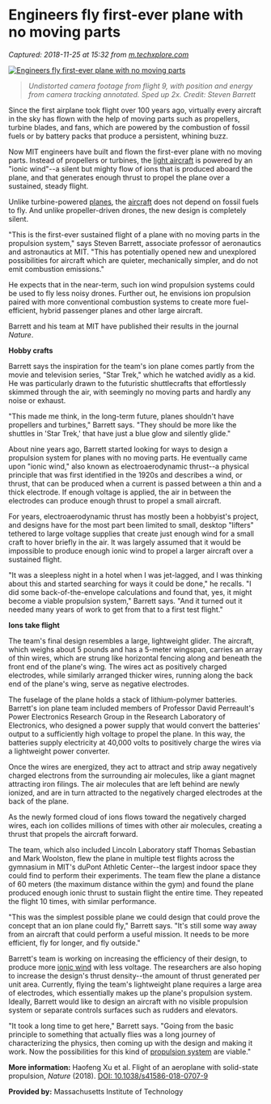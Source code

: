 # Engineers fly first-ever plane with no moving parts

_Captured: 2018-11-25 at 15:32 from [m.techxplore.com](https://m.techxplore.com/news/2018-11-first-ever-plane.html)_

[ ![Engineers fly first-ever plane with no moving parts](https://3c1703fe8d.site.internapcdn.net/newman/csz/news/800/2018/engineersfly.gif) ](https://3c1703fe8d.site.internapcdn.net/newman/gfx/news/2018/engineersfly.gif)

> _Undistorted camera footage from flight 9, with position and energy from camera tracking annotated. Sped up 2x. Credit: Steven Barrett_

Since the first airplane took flight over 100 years ago, virtually every aircraft in the sky has flown with the help of moving parts such as propellers, turbine blades, and fans, which are powered by the combustion of fossil fuels or by battery packs that produce a persistent, whining buzz.

Now MIT engineers have built and flown the first-ever plane with no moving parts. Instead of propellers or turbines, the [light aircraft](https://techxplore.com/tags/light+aircraft/) is powered by an "ionic wind"--a silent but mighty flow of ions that is produced aboard the plane, and that generates enough thrust to propel the plane over a sustained, steady flight.

Unlike turbine-powered [planes](https://techxplore.com/tags/planes/), the [aircraft](https://techxplore.com/tags/aircraft/) does not depend on fossil fuels to fly. And unlike propeller-driven drones, the new design is completely silent.

"This is the first-ever sustained flight of a plane with no moving parts in the propulsion system," says Steven Barrett, associate professor of aeronautics and astronautics at MIT. "This has potentially opened new and unexplored possibilities for aircraft which are quieter, mechanically simpler, and do not emit combustion emissions."

He expects that in the near-term, such ion wind propulsion systems could be used to fly less noisy drones. Further out, he envisions ion propulsion paired with more conventional combustion systems to create more fuel-efficient, hybrid passenger planes and other large aircraft.

Barrett and his team at MIT have published their results in the journal _Nature_.

**Hobby crafts**

Barrett says the inspiration for the team's ion plane comes partly from the movie and television series, "Star Trek," which he watched avidly as a kid. He was particularly drawn to the futuristic shuttlecrafts that effortlessly skimmed through the air, with seemingly no moving parts and hardly any noise or exhaust.

"This made me think, in the long-term future, planes shouldn't have propellers and turbines," Barrett says. "They should be more like the shuttles in 'Star Trek,' that have just a blue glow and silently glide."

About nine years ago, Barrett started looking for ways to design a propulsion system for planes with no moving parts. He eventually came upon "ionic wind," also known as electroaerodynamic thrust--a physical principle that was first identified in the 1920s and describes a wind, or thrust, that can be produced when a current is passed between a thin and a thick electrode. If enough voltage is applied, the air in between the electrodes can produce enough thrust to propel a small aircraft.

For years, electroaerodynamic thrust has mostly been a hobbyist's project, and designs have for the most part been limited to small, desktop "lifters" tethered to large voltage supplies that create just enough wind for a small craft to hover briefly in the air. It was largely assumed that it would be impossible to produce enough ionic wind to propel a larger aircraft over a sustained flight.

"It was a sleepless night in a hotel when I was jet-lagged, and I was thinking about this and started searching for ways it could be done," he recalls. "I did some back-of-the-envelope calculations and found that, yes, it might become a viable propulsion system," Barrett says. "And it turned out it needed many years of work to get from that to a first test flight."

**Ions take flight**

The team's final design resembles a large, lightweight glider. The aircraft, which weighs about 5 pounds and has a 5-meter wingspan, carries an array of thin wires, which are strung like horizontal fencing along and beneath the front end of the plane's wing. The wires act as positively charged electrodes, while similarly arranged thicker wires, running along the back end of the plane's wing, serve as negative electrodes.

The fuselage of the plane holds a stack of lithium-polymer batteries. Barrett's ion plane team included members of Professor David Perreault's Power Electronics Research Group in the Research Laboratory of Electronics, who designed a power supply that would convert the batteries' output to a sufficiently high voltage to propel the plane. In this way, the batteries supply electricity at 40,000 volts to positively charge the wires via a lightweight power converter.

Once the wires are energized, they act to attract and strip away negatively charged electrons from the surrounding air molecules, like a giant magnet attracting iron filings. The air molecules that are left behind are newly ionized, and are in turn attracted to the negatively charged electrodes at the back of the plane.

As the newly formed cloud of ions flows toward the negatively charged wires, each ion collides millions of times with other air molecules, creating a thrust that propels the aircraft forward.

The team, which also included Lincoln Laboratory staff Thomas Sebastian and Mark Woolston, flew the plane in multiple test flights across the gymnasium in MIT's duPont Athletic Center--the largest indoor space they could find to perform their experiments. The team flew the plane a distance of 60 meters (the maximum distance within the gym) and found the plane produced enough ionic thrust to sustain flight the entire time. They repeated the flight 10 times, with similar performance.

"This was the simplest possible plane we could design that could prove the concept that an ion plane could fly," Barrett says. "It's still some way away from an aircraft that could perform a useful mission. It needs to be more efficient, fly for longer, and fly outside."

Barrett's team is working on increasing the efficiency of their design, to produce more [ionic wind](https://techxplore.com/tags/ionic+wind/) with less voltage. The researchers are also hoping to increase the design's thrust density--the amount of thrust generated per unit area. Currently, flying the team's lightweight plane requires a large area of electrodes, which essentially makes up the plane's propulsion system. Ideally, Barrett would like to design an aircraft with no visible propulsion system or separate controls surfaces such as rudders and elevators.

"It took a long time to get here," Barrett says. "Going from the basic principle to something that actually flies was a long journey of characterizing the physics, then coming up with the design and making it work. Now the possibilities for this kind of [propulsion system](https://techxplore.com/tags/propulsion+system/) are viable."

**More information:** Haofeng Xu et al. Flight of an aeroplane with solid-state propulsion, _Nature_ (2018). [DOI: 10.1038/s41586-018-0707-9](http://dx.doi.org/10.1038/s41586-018-0707-9)

**Provided by:** Massachusetts Institute of Technology
